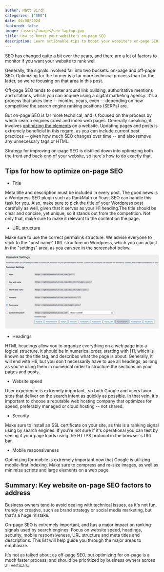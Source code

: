 ```yaml
---
author: Matt Birch
categories: ["SEO"]
date: 04/08/2024
featured: false
image: /assets/images/seo-laptop.jpg
title: How to boost your website's on-page SEO
description: Learn actionable tips to boost your website's on-page SEO, improve search engine rankings, and drive organic traffic through optimized content, meta tags, keywords, and user-friendly design
---
```


SEO has changed quite a bit over the years, and there are a lot of factors to monitor if you want your website to rank well.

Generally, the signals involved fall into two buckets: on-page and off-page SEO. Optimizing for the former is a far more technical process than for the latter, so we're focusing on that area in this post.

Off-page SEO tends to center around link building, authoritative mentions and citations, which you can acquire using a digital marketing agency. It's a process that takes time -- months, years, even -- depending on how competitive the search engine ranking positions (SERPs) are.

But on-page SEO is far more technical, and is focused on the process by which search engines crawl and index web pages. Generally speaking, it involves [optimizing the elements](https://optimizewebsolutions.com/our-services/) on a website. Updating pages and posts is extremely beneficial in this regard, as you can include current best practices -- given how much SEO changes over time -- and also remove any unnecessary tags or HTML.

Strategy for improving on-page SEO is distilled down into optimizing both the front and back-end of your website, so here's how to do exactly that.

## Tips for how to optimize on-page SEO

- Title

Meta title and description must be included in every post. The good news is a Wordpress SEO plugin such as RankMath or Yoast SEO can handle this task for you. Also, make sure to pick the title of your Wordpress post carefully as well, given that it serves as your H1 heading.The title should be clear and concise, yet unique, so it stands out from the competition. Not only that, make sure to make it relevant to the content on the page.

- URL structure

Make sure to use the correct permalink structure. We advise everyone to stick to the "post name" URL structure on Wordpress, which you can adjust in the "settings" area, as you can see in the screenshot below.

![wordpress-permalink-example](/assets/images/wordpress-permalink-structure.png)

- Headings

HTML headings allow you to organize everything on a web page into a logical structure. It should be in numerical order, starting with H1, which is known as the title tag, and describes what the page is about. Generally, it will end with H6, but you don't necessarily have to use all headings, as long as you're using them in numerical order to structure the sections on your pages and posts.

- Website speed

User experience is extremely important,  so both Google and users favor sites that deliver on the search intent as quickly as possible. In that vein, it's important to choose a reputable web hosting company that optimizes for speed, preferably managed or cloud hosting -- not shared.

- Security

Make sure to install an SSL certificate on your site, as this is a ranking signal using by search engines. If you're not sure if it's operational you can test by seeing if your page loads using the HTTPS protocol in the browser's URL bar.

- Mobile responsiveness

Optimizing for mobile is extremely important now that Google is utilizing mobile-first indexing. Make sure to compress and re-size images, as well as minimize scripts and large elements on a web page.

## Summary: Key website on-page SEO factors to address

Business owners tend to avoid dealing with technical issues, as it's not fun, trendy or creative, such as brand strategy or social media marketing, but that's a huge mistake.

On-page SEO is extremely important, and has a major impact on ranking signals used by search engines. Focus on website speed, headings, security, mobile responsiveness, URL structure and meta titles and descriptions. This list will help guide you through the major areas to emphasize.

It's not as talked about as off-page SEO, but optimizing for on-page is a much faster process, and should be prioritized by business owners across all verticals.
